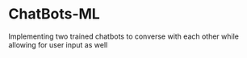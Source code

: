 # ChatBots-ML
Implementing two trained chatbots to converse with each other while allowing for user input as well
